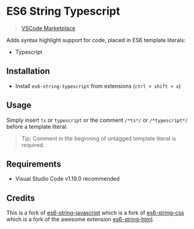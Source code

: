 # ES6 String Typescript 
> [VSCode Marketplace](https://marketplace.visualstudio.com/items?itemName=HoodieCollin.es6-string-typescript)

Adds syntax highlight support for code, placed in ES6 template literals:
- Typescript

## Installation

- Install `es6-string-typescript` from extensions (`ctrl + shift + x`)

## Usage

Simply insert `ts` or `typescript` or the comment `/*ts*/` or `/*typescript*/` before a template literal.

> Tip: Comment in the beginning of untagged template literal is required.

## Requirements

- Visual Studio Code v1.19.0 recommended

## Credits

This is a fork of [es6-string-javascript](https://github.com/zjcompt/es6-string-javascript) which is a fork of [es6-string-css](https://github.com/bashmish/es6-string-css) which is a fork of the awesome extension [es6-string-html](https://github.com/mydesireiscoma/es6-string-html/).